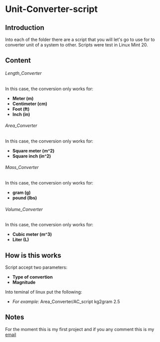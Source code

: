 # Unit-Converter-script
## Introduction
Into each of the folder there are a script that you will let's go to use for to converter unit of a system to other. Scripts were test in Linux Mint 20.

## Content
###### Length_Converter
In this case, the conversion only works for:

   - **Meter (m)**
   - **Centimeter (cm)**
   - **Foot (ft)**
   - **Inch (in)**

###### Area_Converter
In this case, the conversion only works for:

   - **Square meter (m^2)**
   - **Square inch (in^2)**

###### Mass_Converter
In this case, the conversion only works for:

   - **gram (g)**
   - **pound (lbs)**

###### Volume_Converter
In this case, the conversion only works for:

   - **Cubic meter (m^3)**
   - **Liter (L)**
   
## How is this works
Script accept two parameters:

   - **Type of convertion**
   - **Magnitude**

Into teminal of linux put the following:

   - _For example_:
   	 Area_Converter/AC_script kg2gram 2.5

## Notes
For the moment this is my first project and if you any comment this is my [email](ingdramirezs@gmail.com)
